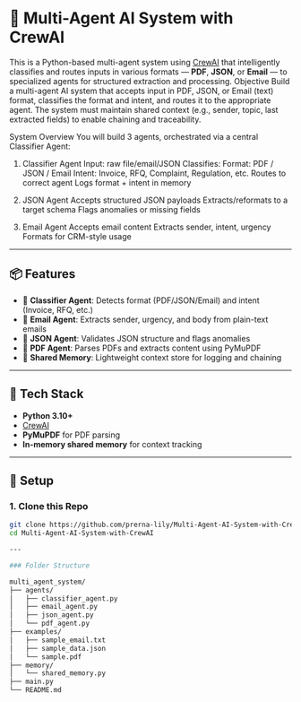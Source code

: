 # 🧠 Multi-Agent AI System with CrewAI

This is a Python-based multi-agent system using [CrewAI](https://github.com/joaomdmoura/crewai) that intelligently classifies and routes inputs in various formats — **PDF**, **JSON**, or **Email** — to specialized agents for structured extraction and processing.
Objective
Build a multi-agent AI system that accepts input in PDF, JSON, or Email (text) format, classifies the format and intent, and routes it to the appropriate agent. The system must maintain shared context (e.g., sender, topic, last extracted fields) to enable chaining and traceability.

System Overview
You will build 3 agents, orchestrated via a central Classifier Agent:

1. Classifier Agent
Input: raw file/email/JSON
Classifies:
Format: PDF / JSON / Email
Intent: Invoice, RFQ, Complaint, Regulation, etc.
Routes to correct agent
Logs format + intent in memory

2. JSON Agent
Accepts structured JSON payloads
Extracts/reformats to a target schema
Flags anomalies or missing fields

3. Email Agent
Accepts email content
Extracts sender, intent, urgency
Formats for CRM-style usage

---

## 📦 Features

- 🧭 **Classifier Agent**: Detects format (PDF/JSON/Email) and intent (Invoice, RFQ, etc.)
- 📨 **Email Agent**: Extracts sender, urgency, and body from plain-text emails
- 🧾 **JSON Agent**: Validates JSON structure and flags anomalies
- 📄 **PDF Agent**: Parses PDFs and extracts content using PyMuPDF
- 🧠 **Shared Memory**: Lightweight context store for logging and chaining

---

## 🧰 Tech Stack

- **Python 3.10+**
- [CrewAI](https://github.com/joaomdmoura/crewai)
- **PyMuPDF** for PDF parsing
- **In-memory shared memory** for context tracking

---

## 🚀 Setup

### 1. Clone this Repo

```bash
git clone https://github.com/prerna-lily/Multi-Agent-AI-System-with-CrewAI.git
cd Multi-Agent-AI-System-with-CrewAI

---

### Folder Structure

multi_agent_system/
├── agents/
│   ├── classifier_agent.py
│   ├── email_agent.py
│   ├── json_agent.py
│   └── pdf_agent.py
├── examples/
│   ├── sample_email.txt
│   ├── sample_data.json
│   └── sample.pdf
├── memory/
│   └── shared_memory.py
├── main.py
└── README.md

